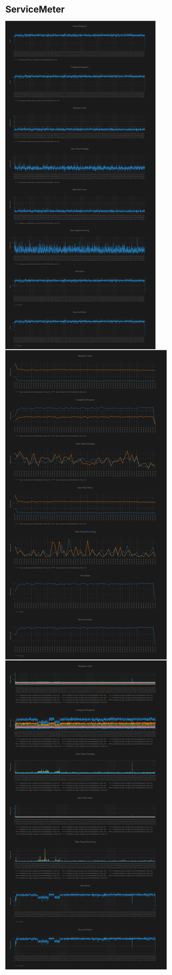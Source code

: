 # ServiceMeter

![Screenshot](./docs/img/10k_requests.jpeg)
![Screenshot](./docs/img/sample_report_1.jpeg)
![Screenshot](./docs/img/sample_report_2.jpeg)